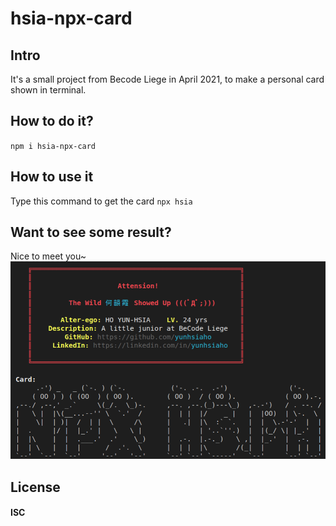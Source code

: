 # hsia-npx-card
## Intro
It's a small project from Becode Liege in April 2021, to make a personal card shown in terminal.

## How to do it?
`npm i hsia-npx-card`

## How to use it
Type this command to get the card
`npx hsia`

## Want to see some result?
Nice to meet you~
![hi](screenshot1.png)

## License
#### ISC